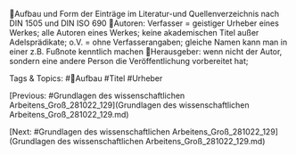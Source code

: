 Aufbau und Form der Einträge im Literatur-und Quellenverzeichnis nach DIN 1505 und DIN ISO 690
Autoren: Verfasser = geistiger Urheber eines Werkes; alle Autoren eines Werkes; keine akademischen 
Titel außer Adelsprädikate; o.V. = ohne Verfasserangaben; gleiche Namen kann man in einer z.B. 
Fußnote kenntlich machen
Herausgeber: wenn nicht der Autor, sondern eine andere Person die Veröffentlichung vorbereitet hat; 

   Tags & Topics:
   #Aufbau
   #Titel
   #Urheber

[Previous: #Grundlagen des wissenschaftlichen Arbeitens_Groß_281022_129](Grundlagen des wissenschaftlichen Arbeitens_Groß_281022_129.md)

[Next: #Grundlagen des wissenschaftlichen Arbeitens_Groß_281022_129](Grundlagen des wissenschaftlichen Arbeitens_Groß_281022_129.md)
